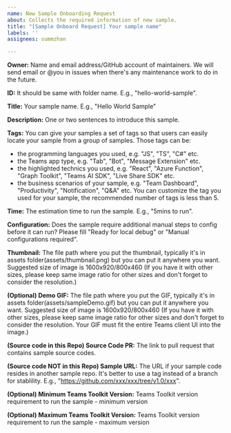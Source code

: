 ```yaml
---
name: New Sample Onboarding Request
about: Collects the required information of new sample.
title: "[Sample Onboard Request] Your sample name"
labels: ''
assignees: summzhan

---
```


**Owner:**
Name and email address/GitHub account of maintainers. We will send email or @you in issues when there's any maintenance work to do in the future.

**ID:**
It should be same with folder name. E.g., "hello-world-sample".

**Title:**
Your sample name. E.g., "Hello World Sample"

**Description:**
One or two sentences to introduce this sample.

**Tags:**
You can give your samples a set of tags so that users can easily locate your sample from a group of samples. Those tags can be:
- the programming languages you used, e.g. "JS", "TS", "C#" etc.
- the Teams app type, e.g. "Tab", "Bot", "Message Extension" etc.
- the highlighted technics you used, e.g. "React", "Azure Function", "Graph Toolkit", "Teams AI SDK", "Live Share SDK" etc.
- the business scenarios of your sample, e.g. "Team Dashboard", "Productivity", "Notification", "Q&A" etc.
You can customize the tag you used for your sample, the recommended number of tags is less than 5.

**Time:**
The estimation time to run the sample. E.g., "5mins to run".

**Configuration:**
Does the sample require additional manual steps to config before it can run? Please fill "Ready for local debug" or "Manual configurations required".

**Thumbnail:**
The file path where you put the thumbnail, typically it's in assets folder(assets/thumbnail.png) but you can put it anywhere you want.
Suggested size of image is 1600x920/800x460 (If you have it with other sizes, please keep same image ratio for other sizes and don't forget to consider the resolution.)

**(Optional) Demo GIF:**
The file path where you put the GIF, typically it's in assets folder(assets/sampleDemo.gif) but you can put it anywhere you want.
Suggested size of image is 1600x920/800x460 (If you have it with other sizes, please keep same image ratio for other sizes and don't forget to consider the resolution.
Your GIF must fit the entire Teams client UI into the image.)

**(Source code in this Repo) Source Code PR:**
The link to pull request that contains sample source codes.

**(Source code NOT in this Repo) Sample URL:**
The URL if your sample code resides in another sample repo. It's better to use a tag instead of a branch for stablility.
E.g., "https://github.com/xxx/xxx/tree/v1.0/xxx".

**(Optional) Minimum Teams Toolkit Version:**
Teams Toolkit version requirement to run the sample - minimum version

**(Optional) Maximum Teams Toolkit Version:**
Teams Toolkit version requirement to run the sample - maximum version